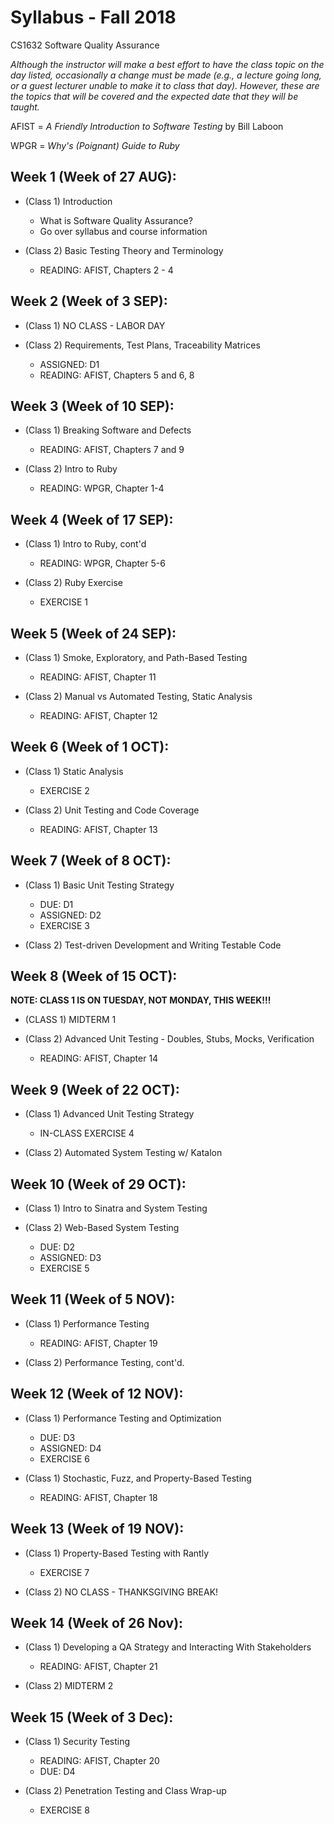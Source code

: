 # Syllabus - Fall 2018
CS1632 Software Quality Assurance

_Although the instructor will make a best effort to have the class topic on the day listed, occasionally a change must be made (e.g., a lecture going long, or a guest lecturer unable to make it to class that day).  However, these are the topics that will be covered and the expected date that they will be taught._

AFIST = _A Friendly Introduction to Software Testing_ by Bill Laboon

WPGR = _Why's (Poignant) Guide to Ruby_

## Week 1 (Week of 27 AUG):

* (Class 1) Introduction
  * What is Software Quality Assurance?
  * Go over syllabus and course information

* (Class 2) Basic Testing Theory and Terminology
  * READING: AFIST, Chapters 2 - 4

## Week 2 (Week of 3 SEP):

* (Class 1) NO CLASS - LABOR DAY

* (Class 2) Requirements, Test Plans, Traceability Matrices
  * ASSIGNED: D1
  * READING: AFIST, Chapters 5 and 6, 8

## Week 3 (Week of 10 SEP):

* (Class 1) Breaking Software and Defects
  * READING: AFIST, Chapters 7 and 9

* (Class 2) Intro to Ruby
  * READING: WPGR, Chapter 1-4

## Week 4 (Week of 17 SEP):

* (Class 1) Intro to Ruby, cont'd
  * READING: WPGR, Chapter 5-6

* (Class 2) Ruby Exercise
  * EXERCISE 1

## Week 5 (Week of 24 SEP):

* (Class 1) Smoke, Exploratory, and Path-Based Testing
  * READING: AFIST, Chapter 11

* (Class 2) Manual vs Automated Testing, Static Analysis
  * READING: AFIST, Chapter 12

## Week 6 (Week of 1 OCT):

* (Class 1) Static Analysis
  * EXERCISE 2

* (Class 2) Unit Testing and Code Coverage
  * READING: AFIST, Chapter 13

## Week 7 (Week of 8 OCT):

* (Class 1) Basic Unit Testing Strategy
  * DUE: D1
  * ASSIGNED: D2
  * EXERCISE 3

* (Class 2) Test-driven Development and Writing Testable Code

## Week 8 (Week of 15 OCT):

**NOTE: CLASS 1 IS ON TUESDAY, NOT MONDAY, THIS WEEK!!!**

* (CLASS 1) MIDTERM 1

* (Class 2) Advanced Unit Testing - Doubles, Stubs, Mocks, Verification
  * READING: AFIST, Chapter 14

## Week 9 (Week of 22 OCT):

* (Class 1) Advanced Unit Testing Strategy
  * IN-CLASS EXERCISE 4

* (Class 2) Automated System Testing w/ Katalon

## Week 10 (Week of 29 OCT):

* (Class 1) Intro to Sinatra and System Testing

* (Class 2) Web-Based System Testing
  * DUE: D2
  * ASSIGNED: D3
  * EXERCISE 5

## Week 11 (Week of 5 NOV):

* (Class 1) Performance Testing
  * READING: AFIST, Chapter 19

* (Class 2) Performance Testing, cont'd.

## Week 12 (Week of 12 NOV):

* (Class 1) Performance Testing and Optimization
  * DUE: D3
  * ASSIGNED: D4
  * EXERCISE 6

* (Class 1) Stochastic, Fuzz, and Property-Based Testing
  * READING: AFIST, Chapter 18

## Week 13 (Week of 19 NOV):

* (Class 1) Property-Based Testing with Rantly
  * EXERCISE 7

* (Class 2) NO CLASS - THANKSGIVING BREAK!

## Week 14 (Week of 26 Nov):

* (Class 1) Developing a QA Strategy and Interacting With Stakeholders
  * READING: AFIST, Chapter 21

* (Class 2) MIDTERM 2

## Week 15 (Week of 3 Dec):

* (Class 1) Security Testing
  * READING: AFIST, Chapter 20
  * DUE: D4

* (Class 2) Penetration Testing and Class Wrap-up
  * EXERCISE 8
